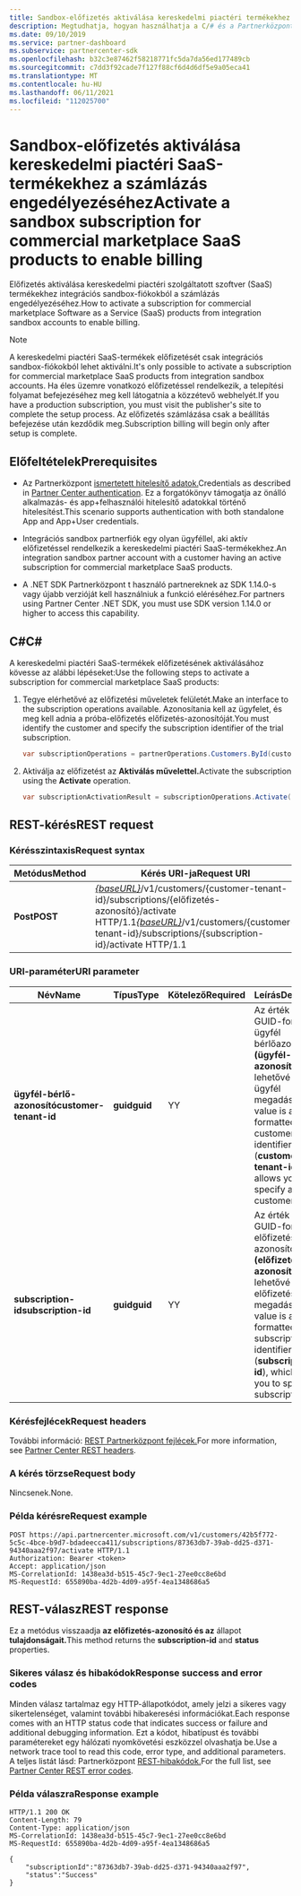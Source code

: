 ```yaml
---
title: Sandbox-előfizetés aktiválása kereskedelmi piactéri termékekhez
description: Megtudhatja, hogyan használhatja a C/# és a Partnerközpont REST API-kat a kereskedelmi piactéri termékekre vonatkozó sandbox-előfizetések aktiválásához.
ms.date: 09/10/2019
ms.service: partner-dashboard
ms.subservice: partnercenter-sdk
ms.openlocfilehash: b32c3e87462f58218771fc5da7da56ed177489cb
ms.sourcegitcommit: c7dd3f92cade7f127f88cf6d4d6df5e9a05eca41
ms.translationtype: MT
ms.contentlocale: hu-HU
ms.lasthandoff: 06/11/2021
ms.locfileid: "112025700"
---
```

# <a name="activate-a-sandbox-subscription-for-commercial-marketplace-saas-products-to-enable-billing"></a><span data-ttu-id="e927c-103">Sandbox-előfizetés aktiválása kereskedelmi piactéri SaaS-termékekhez a számlázás engedélyezéséhez</span><span class="sxs-lookup"><span data-stu-id="e927c-103">Activate a sandbox subscription for commercial marketplace SaaS products to enable billing</span></span>

<span data-ttu-id="e927c-104">Előfizetés aktiválása kereskedelmi piactéri szolgáltatott szoftver (SaaS) termékekhez integrációs sandbox-fiókokból a számlázás engedélyezéséhez.</span><span class="sxs-lookup"><span data-stu-id="e927c-104">How to activate a subscription for commercial marketplace Software as a Service (SaaS) products from integration sandbox accounts to enable billing.</span></span>

> [!NOTE]
> <span data-ttu-id="e927c-105">A kereskedelmi piactéri SaaS-termékek előfizetését csak integrációs sandbox-fiókokból lehet aktiválni.</span><span class="sxs-lookup"><span data-stu-id="e927c-105">It's only possible to activate a subscription for commercial marketplace SaaS products from integration sandbox accounts.</span></span> <span data-ttu-id="e927c-106">Ha éles üzemre vonatkozó előfizetéssel rendelkezik, a telepítési folyamat befejezéséhez meg kell látogatnia a közzétevő webhelyét.</span><span class="sxs-lookup"><span data-stu-id="e927c-106">If you have a production subscription, you must visit the publisher's site to complete the setup process.</span></span> <span data-ttu-id="e927c-107">Az előfizetés számlázása csak a beállítás befejezése után kezdődik meg.</span><span class="sxs-lookup"><span data-stu-id="e927c-107">Subscription billing will begin only after setup is complete.</span></span>

## <a name="prerequisites"></a><span data-ttu-id="e927c-108">Előfeltételek</span><span class="sxs-lookup"><span data-stu-id="e927c-108">Prerequisites</span></span>

- <span data-ttu-id="e927c-109">Az Partnerközpont [ismertetett hitelesítő adatok.](partner-center-authentication.md)</span><span class="sxs-lookup"><span data-stu-id="e927c-109">Credentials as described in [Partner Center authentication](partner-center-authentication.md).</span></span> <span data-ttu-id="e927c-110">Ez a forgatókönyv támogatja az önálló alkalmazás- és app+felhasználói hitelesítő adatokkal történő hitelesítést.</span><span class="sxs-lookup"><span data-stu-id="e927c-110">This scenario supports authentication with both standalone App and App+User credentials.</span></span>

- <span data-ttu-id="e927c-111">Integrációs sandbox partnerfiók egy olyan ügyféllel, aki aktív előfizetéssel rendelkezik a kereskedelmi piactéri SaaS-termékekhez.</span><span class="sxs-lookup"><span data-stu-id="e927c-111">An integration sandbox partner account with a customer having an active subscription for commercial marketplace SaaS products.</span></span>

- <span data-ttu-id="e927c-112">A .NET SDK Partnerközpont t használó partnereknek az SDK 1.14.0-s vagy újabb verzióját kell használniuk a funkció eléréséhez.</span><span class="sxs-lookup"><span data-stu-id="e927c-112">For partners using Partner Center .NET SDK, you must use SDK version 1.14.0 or higher to access this capability.</span></span>

## <a name="c"></a><span data-ttu-id="e927c-113">C\#</span><span class="sxs-lookup"><span data-stu-id="e927c-113">C\#</span></span>

<span data-ttu-id="e927c-114">A kereskedelmi piactéri SaaS-termékek előfizetésének aktiválásához kövesse az alábbi lépéseket:</span><span class="sxs-lookup"><span data-stu-id="e927c-114">Use the following steps to activate a subscription for commercial marketplace SaaS products:</span></span>

1. <span data-ttu-id="e927c-115">Tegye elérhetővé az előfizetési műveletek felületét.</span><span class="sxs-lookup"><span data-stu-id="e927c-115">Make an interface to the subscription operations available.</span></span> <span data-ttu-id="e927c-116">Azonosítania kell az ügyfelet, és meg kell adnia a próba-előfizetés előfizetés-azonosítóját.</span><span class="sxs-lookup"><span data-stu-id="e927c-116">You must identify the customer and specify the subscription identifier of the trial subscription.</span></span>

   ```csharp
   var subscriptionOperations = partnerOperations.Customers.ById(customerId).Subscriptions.ById(subscriptionId);
   ```

2. <span data-ttu-id="e927c-117">Aktiválja az előfizetést az **Aktiválás művelettel.**</span><span class="sxs-lookup"><span data-stu-id="e927c-117">Activate the subscription using the **Activate** operation.</span></span>

   ```csharp
   var subscriptionActivationResult = subscriptionOperations.Activate();
   ```

## <a name="rest-request"></a><span data-ttu-id="e927c-118">REST-kérés</span><span class="sxs-lookup"><span data-stu-id="e927c-118">REST request</span></span>

### <a name="request-syntax"></a><span data-ttu-id="e927c-119">Kérésszintaxis</span><span class="sxs-lookup"><span data-stu-id="e927c-119">Request syntax</span></span>

| <span data-ttu-id="e927c-120">Metódus</span><span class="sxs-lookup"><span data-stu-id="e927c-120">Method</span></span>     | <span data-ttu-id="e927c-121">Kérés URI-ja</span><span class="sxs-lookup"><span data-stu-id="e927c-121">Request URI</span></span>                                                                            |
|------------|----------------------------------------------------------------------------------------|
| <span data-ttu-id="e927c-122">**Post**</span><span class="sxs-lookup"><span data-stu-id="e927c-122">**POST**</span></span> | <span data-ttu-id="e927c-123">[*{baseURL}*](partner-center-rest-urls.md)/v1/customers/{customer-tenant-id}/subscriptions/{előfizetés-azonosító}/activate HTTP/1.1</span><span class="sxs-lookup"><span data-stu-id="e927c-123">[*{baseURL}*](partner-center-rest-urls.md)/v1/customers/{customer-tenant-id}/subscriptions/{subscription-id}/activate HTTP/1.1</span></span> |

### <a name="uri-parameter"></a><span data-ttu-id="e927c-124">URI-paraméter</span><span class="sxs-lookup"><span data-stu-id="e927c-124">URI parameter</span></span>

| <span data-ttu-id="e927c-125">Név</span><span class="sxs-lookup"><span data-stu-id="e927c-125">Name</span></span>                   | <span data-ttu-id="e927c-126">Típus</span><span class="sxs-lookup"><span data-stu-id="e927c-126">Type</span></span>     | <span data-ttu-id="e927c-127">Kötelező</span><span class="sxs-lookup"><span data-stu-id="e927c-127">Required</span></span> | <span data-ttu-id="e927c-128">Leírás</span><span class="sxs-lookup"><span data-stu-id="e927c-128">Description</span></span>                                                                                                                                            |
|------------------------|----------|----------|--------------------------------------------------------------------------------------------------------------------------------------------------------|
| <span data-ttu-id="e927c-129">**ügyfél-bérlő-azonosító**</span><span class="sxs-lookup"><span data-stu-id="e927c-129">**customer-tenant-id**</span></span> | <span data-ttu-id="e927c-130">**guid**</span><span class="sxs-lookup"><span data-stu-id="e927c-130">**guid**</span></span> | <span data-ttu-id="e927c-131">Y</span><span class="sxs-lookup"><span data-stu-id="e927c-131">Y</span></span> | <span data-ttu-id="e927c-132">Az érték egy GUID-formátumú ügyfél bérlőazonosítója **(ügyfél-bérlő-azonosító),** amely lehetővé teszi az ügyfél megadását.</span><span class="sxs-lookup"><span data-stu-id="e927c-132">The value is a GUID-formatted customer tenant identifier (**customer-tenant-id**), which allows you to specify a customer.</span></span> |
| <span data-ttu-id="e927c-133">**subscription-id**</span><span class="sxs-lookup"><span data-stu-id="e927c-133">**subscription-id**</span></span> | <span data-ttu-id="e927c-134">**guid**</span><span class="sxs-lookup"><span data-stu-id="e927c-134">**guid**</span></span> | <span data-ttu-id="e927c-135">Y</span><span class="sxs-lookup"><span data-stu-id="e927c-135">Y</span></span> | <span data-ttu-id="e927c-136">Az érték egy GUID-formátumú előfizetés-azonosító **(előfizetés-azonosító),** amely lehetővé teszi egy előfizetés megadását.</span><span class="sxs-lookup"><span data-stu-id="e927c-136">The value is a GUID-formatted subscription identifier (**subscription-id**), which allows you to specify a subscription.</span></span> |

### <a name="request-headers"></a><span data-ttu-id="e927c-137">Kérésfejlécek</span><span class="sxs-lookup"><span data-stu-id="e927c-137">Request headers</span></span>

<span data-ttu-id="e927c-138">További információ: [REST Partnerközpont fejlécek.](headers.md)</span><span class="sxs-lookup"><span data-stu-id="e927c-138">For more information, see [Partner Center REST headers](headers.md).</span></span>

### <a name="request-body"></a><span data-ttu-id="e927c-139">A kérés törzse</span><span class="sxs-lookup"><span data-stu-id="e927c-139">Request body</span></span>

<span data-ttu-id="e927c-140">Nincsenek.</span><span class="sxs-lookup"><span data-stu-id="e927c-140">None.</span></span>

### <a name="request-example"></a><span data-ttu-id="e927c-141">Példa kérésre</span><span class="sxs-lookup"><span data-stu-id="e927c-141">Request example</span></span>

```http
POST https://api.partnercenter.microsoft.com/v1/customers/42b5f772-5c5c-4bce-b9d7-bdadeecca411/subscriptions/87363db7-39ab-dd25-d371-94340aaa2f97/activate HTTP/1.1
Authorization: Bearer <token>
Accept: application/json
MS-CorrelationId: 1438ea3d-b515-45c7-9ec1-27ee0cc8e6bd
MS-RequestId: 655890ba-4d2b-4d09-a95f-4ea1348686a5

```

## <a name="rest-response"></a><span data-ttu-id="e927c-142">REST-válasz</span><span class="sxs-lookup"><span data-stu-id="e927c-142">REST response</span></span>

<span data-ttu-id="e927c-143">Ez a metódus visszaadja **az előfizetés-azonosító és az** állapot **tulajdonságait.**</span><span class="sxs-lookup"><span data-stu-id="e927c-143">This method returns the **subscription-id** and **status** properties.</span></span>

### <a name="response-success-and-error-codes"></a><span data-ttu-id="e927c-144">Sikeres válasz és hibakódok</span><span class="sxs-lookup"><span data-stu-id="e927c-144">Response success and error codes</span></span>

<span data-ttu-id="e927c-145">Minden válasz tartalmaz egy HTTP-állapotkódot, amely jelzi a sikeres vagy sikertelenséget, valamint további hibakeresési információkat.</span><span class="sxs-lookup"><span data-stu-id="e927c-145">Each response comes with an HTTP status code that indicates success or failure and additional debugging information.</span></span> <span data-ttu-id="e927c-146">Ezt a kódot, hibatípust és további paramétereket egy hálózati nyomkövetési eszközzel olvashatja be.</span><span class="sxs-lookup"><span data-stu-id="e927c-146">Use a network trace tool to read this code, error type, and additional parameters.</span></span> <span data-ttu-id="e927c-147">A teljes listát lásd: Partnerközpont [REST-hibakódok.](error-codes.md)</span><span class="sxs-lookup"><span data-stu-id="e927c-147">For the full list, see [Partner Center REST error codes](error-codes.md).</span></span>

### <a name="response-example"></a><span data-ttu-id="e927c-148">Példa válaszra</span><span class="sxs-lookup"><span data-stu-id="e927c-148">Response example</span></span>

```http
HTTP/1.1 200 OK
Content-Length: 79
Content-Type: application/json
MS-CorrelationId: 1438ea3d-b515-45c7-9ec1-27ee0cc8e6bd
MS-RequestId: 655890ba-4d2b-4d09-a95f-4ea1348686a5

{
    "subscriptionId":"87363db7-39ab-dd25-d371-94340aaa2f97",
    "status":"Success"
}
```
